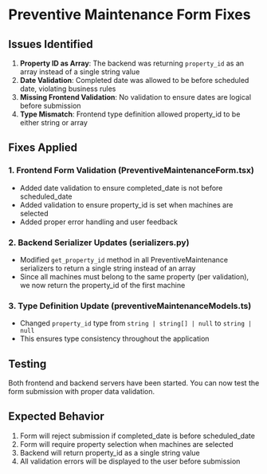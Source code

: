 # Preventive Maintenance Form Fixes

## Issues Identified

1. **Property ID as Array**: The backend was returning `property_id` as an array instead of a single string value
2. **Date Validation**: Completed date was allowed to be before scheduled date, violating business rules
3. **Missing Frontend Validation**: No validation to ensure dates are logical before submission
4. **Type Mismatch**: Frontend type definition allowed property_id to be either string or array

## Fixes Applied

### 1. Frontend Form Validation (PreventiveMaintenanceForm.tsx)
- Added date validation to ensure completed_date is not before scheduled_date
- Added validation to ensure property_id is set when machines are selected
- Added proper error handling and user feedback

### 2. Backend Serializer Updates (serializers.py)
- Modified `get_property_id` method in all PreventiveMaintenance serializers to return a single string instead of an array
- Since all machines must belong to the same property (per validation), we now return the property_id of the first machine

### 3. Type Definition Update (preventiveMaintenanceModels.ts)
- Changed `property_id` type from `string | string[] | null` to `string | null`
- This ensures type consistency throughout the application

## Testing

Both frontend and backend servers have been started. You can now test the form submission with proper data validation.

## Expected Behavior

1. Form will reject submission if completed_date is before scheduled_date
2. Form will require property selection when machines are selected
3. Backend will return property_id as a single string value
4. All validation errors will be displayed to the user before submission